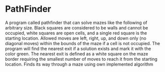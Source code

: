 # PathFinder
A program called pathfinder that can solve mazes like the following of arbitrary size. Black squares are considered to be walls and cannot be occupied, white squares are open cells, and a single red square is the starting location. Allowed moves are left, right, up, and down only (no diagonal moves) within the bounds of the maze if a cell is not occupied. The program will find the nearest exit if a solution exists and mark it with the color green. The nearest exit is defined as a white square on the maze border requiring the smallest number of moves to reach it from the starting location. Finds its way through a maze using own implemented algorithm
